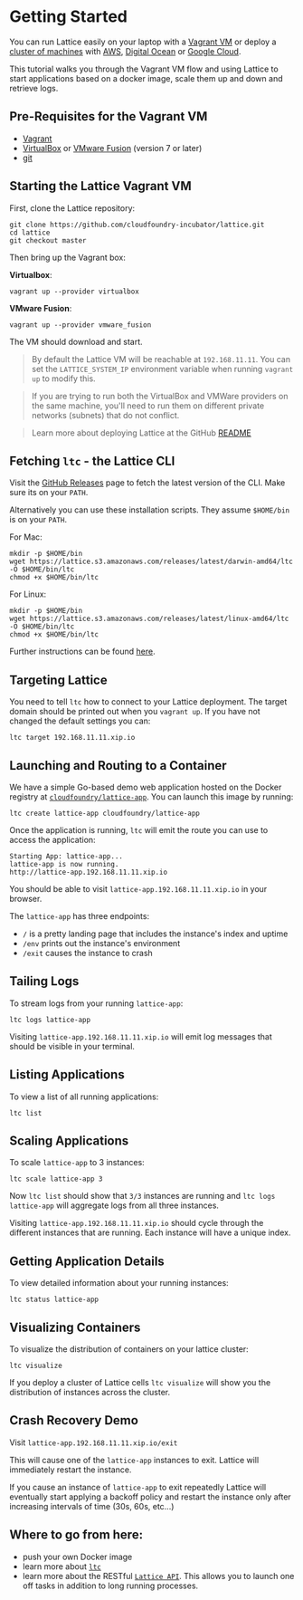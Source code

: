 # Getting Started

You can run Lattice easily on your laptop with a [Vagrant VM](https://github.com/cloudfoundry-incubator/lattice#local-deployment) or deploy a [cluster of machines](https://github.com/cloudfoundry-incubator/lattice#clustered-deployment) with [AWS](https://github.com/cloudfoundry-incubator/lattice/blob/master/terraform/aws/README.md), [Digital Ocean](https://github.com/cloudfoundry-incubator/lattice/blob/master/terraform/digitalocean/README.md) or [Google Cloud](https://github.com/cloudfoundry-incubator/lattice/blob/master/terraform/google/README.md).

This tutorial walks you through the Vagrant VM flow and using Lattice to start applications based on a docker image, scale them up and down and retrieve logs.

## Pre-Requisites for the Vagrant VM

- [Vagrant](https://www.vagrantup.com)
- [VirtualBox](https://www.virtualbox.org) or [VMware Fusion](http://www.vmware.com/products/fusion) (version 7 or later)
- [git](https://git-scm.com)

## Starting the Lattice Vagrant VM

First, clone the Lattice repository:

    git clone https://github.com/cloudfoundry-incubator/lattice.git
    cd lattice
    git checkout master

Then bring up the Vagrant box:

**Virtualbox**:

    vagrant up --provider virtualbox

**VMware Fusion**:

    vagrant up --provider vmware_fusion

The VM should download and start.

> By default the Lattice VM will be reachable at `192.168.11.11`. You can set the `LATTICE_SYSTEM_IP` environment variable when running `vagrant up` to modify this.  

> If you are trying to run both the VirtualBox and VMWare providers on the same machine, you'll need to run them on different private networks (subnets) that do not conflict.

> Learn more about deploying Lattice at the GitHub [README](https://github.com/cloudfoundry-incubator/lattice/tree/master)

## Fetching `ltc` - the Lattice CLI

Visit the [GitHub Releases](https://github.com/cloudfoundry-incubator/lattice/releases) page to fetch the latest version of the CLI.  Make sure its on your `PATH`.

Alternatively you can use these installation scripts.  They assume `$HOME/bin` is on your `PATH`.

For Mac:

    mkdir -p $HOME/bin
    wget https://lattice.s3.amazonaws.com/releases/latest/darwin-amd64/ltc -O $HOME/bin/ltc
    chmod +x $HOME/bin/ltc

For Linux:

    mkdir -p $HOME/bin
    wget https://lattice.s3.amazonaws.com/releases/latest/linux-amd64/ltc -O $HOME/bin/ltc
    chmod +x $HOME/bin/ltc

Further instructions can be found [here](https://github.com/cloudfoundry-incubator/lattice/tree/master/ltc).

## Targeting Lattice

You need to tell `ltc` how to connect to your Lattice deployment.  The target domain should be printed out when you `vagrant up`.  If you have not changed the default settings you can:

    ltc target 192.168.11.11.xip.io

## Launching and Routing to a Container

We have a simple Go-based demo web application hosted on the Docker registry at [`cloudfoundry/lattice-app`](https://registry.hub.docker.com/u/cloudfoundry/lattice-app).  You can launch this image by running:

    ltc create lattice-app cloudfoundry/lattice-app

Once the application is running, `ltc` will emit the route you can use to access the application:

    Starting App: lattice-app...
    lattice-app is now running.
    http://lattice-app.192.168.11.11.xip.io

You should be able to visit `lattice-app.192.168.11.11.xip.io` in your browser.

The `lattice-app` has three endpoints:

- `/` is a pretty landing page that includes the instance's index and uptime
- `/env` prints out the instance's environment
- `/exit` causes the instance to crash

## Tailing Logs

To stream logs from your running `lattice-app`:

    ltc logs lattice-app

Visiting `lattice-app.192.168.11.11.xip.io` will emit log messages that should be visible in your terminal.

## Listing Applications

To view a list of all running applications:

    ltc list

## Scaling Applications

To scale `lattice-app` to 3 instances:

    ltc scale lattice-app 3

Now `ltc list` should show that `3/3` instances are running and `ltc logs lattice-app` will aggregate logs from all three instances.

Visiting `lattice-app.192.168.11.11.xip.io` should cycle through the different instances that are running.  Each instance will have a unique index.

## Getting Application Details

To view detailed information about your running instances:

    ltc status lattice-app

## Visualizing Containers

To visualize the distribution of containers on your lattice cluster:

    ltc visualize

If you deploy a cluster of Lattice cells `ltc visualize` will show you the distribution of instances across the cluster.

## Crash Recovery Demo

Visit `lattice-app.192.168.11.11.xip.io/exit`

This will cause one of the `lattice-app` instances to exit.  Lattice will immediately restart the instance.

If you cause an instance of `lattice-app` to exit repeatedly Lattice will eventually start applying a backoff policy and restart the instance only after increasing intervals of time (30s, 60s, etc...)

## Where to go from here:

- push your own Docker image
- learn more about [`ltc`](/docs/ltc.md)
- learn more about the RESTful [`Lattice API`](/docs/lattice-api.md).  This allows you to launch one off tasks in addition to long running processes.